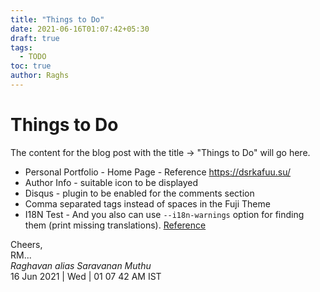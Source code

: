 ```yaml
---
title: "Things to Do"
date: 2021-06-16T01:07:42+05:30
draft: true
tags:
  - TODO
toc: true
author: Raghs
---
```


# Things to Do

The content for the blog post with the title &rarr; "Things to Do" will go here.

<!--more-->

* Personal Portfolio - Home Page - Reference https://dsrkafuu.su/
* Author Info - suitable icon to be displayed
* Disqus - plugin to be enabled for the comments section
* Comma separated tags instead of spaces in the Fuji Theme
* I18N Test - And you also can use `--i18n-warnings` option for finding them (print missing translations). [Reference](https://discourse.gohugo.io/t/fuji2-theme-how-to-add-read-more/33367/8)


Cheers,\
RM...\
_Raghavan alias Saravanan Muthu_\
16 Jun 2021 | Wed | 01 07 42 AM IST
